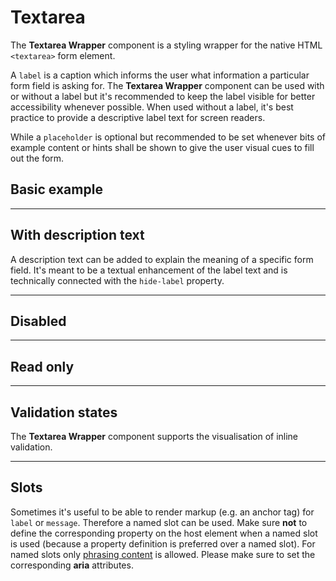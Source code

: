 # Textarea

The **Textarea Wrapper** component is a styling wrapper for the native HTML `<textarea>` form element.

A `label` is a caption which informs the user what information a particular form field is asking for. The **Textarea Wrapper** component can be used with or without a label but it's recommended to keep the label visible for better accessibility whenever possible. When used without a label, it's best practice to provide a descriptive label text for screen readers.  

While a `placeholder` is optional but recommended to be set whenever bits of example content or hints shall be shown to give the user visual cues to fill out the form.

## Basic example

<Playground :markup="basic" :config="config">
  <template #configurator>
    <select v-model="label">
      <option disabled>Select a label mode</option>
      <option selected value="show">With label</option>
      <option value="hide">Without label</option>
      <option value="responsive">Responsive</option>
    </select>
  </template>
</Playground>

--- 

## With description text

A description text can be added to explain the meaning of a specific form field. It's meant to be a textual enhancement of the label text and is technically connected with the `hide-label` property.

<Playground :markup="withDescriptionText" :config="config"></Playground>

---

## Disabled

<Playground :markup="disabled" :config="config"></Playground>

---

## Read only

<Playground :markup="readonly" :config="config"></Playground>

---

## Validation states

The **Textarea Wrapper** component supports the visualisation of inline validation. 

<Playground :markup="validationStates" :config="config">
  <template #configurator>
    <select v-model="state">
      <option disabled>Select a validation state</option>
      <option value="error">Error</option>
      <option value="success">Success</option>
      <option value="none">None</option>
    </select>
  </template>
</Playground>

---

## Slots

Sometimes it's useful to be able to render markup (e.g. an anchor tag) for `label` or `message`. Therefore a named slot can be used. Make sure **not** to define the corresponding property on the host element when a named slot is used (because a property definition is preferred over a named slot).
For named slots only [phrasing content](https://developer.mozilla.org/en-US/docs/Web/Guide/HTML/Content_categories#Phrasing_content) is allowed.
Please make sure to set the corresponding **aria** attributes.

<Playground :markup="slots" :config="config"></Playground>

<script lang="ts">
  import Vue from 'vue';
  import Component from 'vue-class-component';
  
  @Component
  export default class Code extends Vue {
    config = { spacing: 'block' };

    label = 'show';
    state = 'error';

    get basic() {
      const attr = `hide-label="${this.label === 'hide' ? 'true' : this.label === 'responsive' ? '{ base: true, l: false }' : 'false'}"`;
      return `<p-textarea-wrapper label="Some label" ${attr}>
  <textarea name="some-name"></textarea>
</p-textarea-wrapper>
<p-textarea-wrapper label="Some label" ${attr}>
  <textarea name="some-name" placeholder="Some placeholder text"></textarea>
</p-textarea-wrapper>`;
    }

    withDescriptionText =
`<p-textarea-wrapper label="Some label" description="Some description">
  <textarea name="some-name"></textarea>
</p-textarea-wrapper>`;

    disabled =
`<p-textarea-wrapper label="Some label">
  <textarea name="some-name" disabled>Some value</textarea>
</p-textarea-wrapper>`;

    readonly =
`<p-textarea-wrapper label="Some label">
  <textarea name="some-name" readonly>Some value</textarea>
</p-textarea-wrapper>`;

    get validationStates() {
      const attr = `message="${this.state !== 'none' ? `Some ${this.state} validation message.` : ''}"`;
      return `<p-textarea-wrapper label="Some label" state="${this.state}" ${attr}>
  <textarea aria-invalid="${this.state === 'error'}" name="some-name">Some value</textarea>
</p-textarea-wrapper>`;
    }
    
    slots = `<p-textarea-wrapper state="error">
  <span slot="label" id="some-label-id">Some label with a <a href="https://designsystem.porsche.com">link</a>.</span>
  <span slot="description">Some description with a <a href="https://designsystem.porsche.com">link</a>.</span>
  <textarea name="some-name" aria-labelledby="some-label-id" aria-describedby="some-message-id"></textarea>
  <span slot="message" id="some-message-id">Some error message with a <a href="https://designsystem.porsche.com">link</a>.</span>
</p-textarea-wrapper>`;
  }
</script>